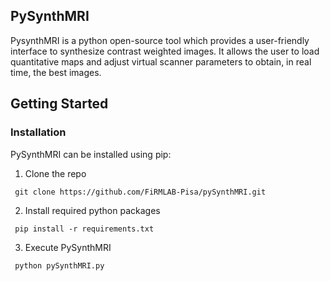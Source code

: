 ## PySynthMRI
PysynthMRI is a python open-source tool which provides a user-friendly interface to synthesize contrast weighted images. It allows the user to load quantitative maps and adjust virtual scanner parameters to obtain, in real time, the best images.

## Getting Started
### Installation
PySynthMRI can be installed using pip:

1. Clone the repo
  ```
   git clone https://github.com/FiRMLAB-Pisa/pySynthMRI.git
   ```
2. Install required python packages
  ```
   pip install -r requirements.txt
   ```
3. Execute PySynthMRI
  ```
   python pySynthMRI.py
   ```

